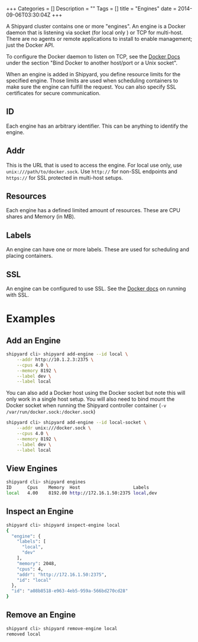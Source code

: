 +++
Categories = []
Description = ""
Tags = []
title = "Engines"
date = 2014-09-06T03:30:04Z
+++

A Shipyard cluster contains one or more "engines".  An engine is a Docker daemon that is listening via socket (for local only ) or TCP for multi-host.  There are no agents or remote applications to install to enable management; just the Docker API.

To configure the Docker daemon to listen on TCP, see the [Docker Docs](https://docs.docker.com/articles/basics/) under the section "Bind Docker to another host/port or a Unix socket".

When an engine is added in Shipyard, you define resource limits for the specified engine.  Those limits are used when scheduling containers to make sure the engine can fulfill the request.  You can also specify SSL certificates for secure communication.

<a name="id"></a>
## ID
Each engine has an arbitrary identifier.  This can be anything to identify the engine.

<a name="addr"></a>
## Addr
This is the URL that is used to access the engine.  For local use only, use `unix:///path/to/docker.sock`.  Use `http://` for non-SSL endpoints and `https://` for SSL protected in multi-host setups.

<a name="resources"></a>
## Resources
Each engine has a defined limited amount of resources.  These are CPU shares and Memory (in MB).

<a name="labels"></a>
## Labels
An engine can have one or more labels.  These are used for scheduling and placing containers.

<a name="ssl"></a>
## SSL
An engine can be configured to use SSL.  See the [Docker docs](https://docs.docker.com/articles/https/) on running with SSL.

<a name="examples"></a>
# Examples

## Add an Engine
```bash
shipyard cli> shipyard add-engine --id local \
    --addr http://10.1.2.3:2375 \
    --cpus 4.0 \
    --memory 8192 \
    --label dev \
    --label local
```

<a name="docker-socket"></a>
You can also add a Docker host using the Docker socket but note this will only work in a single host setup.  You will also need to bind mount the Docker socket when running the Shipyard controller container (`-v /var/run/docker.sock:/docker.sock`)

```bash
shipyard cli> shipyard add-engine --id local-socket \
    --addr unix:///docker.sock \
    --cpus 4.0 \
    --memory 8192 \
    --label dev \
    --label local
```

## View Engines
```bash
shipyard cli> shipyard engines
ID      Cpus    Memory  Host                    Labels
local   4.00    8192.00 http://172.16.1.50:2375 local,dev
```

## Inspect an Engine
```bash
shipyard cli> shipyard inspect-engine local
{
  "engine": {
    "labels": [
      "local",
      "dev"
    ],
    "memory": 2048,
    "cpus": 4,
    "addr": "http://172.16.1.50:2375",
    "id": "local"
  },
  "id": "a08b8518-e963-4eb5-959a-566bd270cd28"
}
```

## Remove an Engine
```bash
shipyard cli> shipyard remove-engine local
removed local
```
